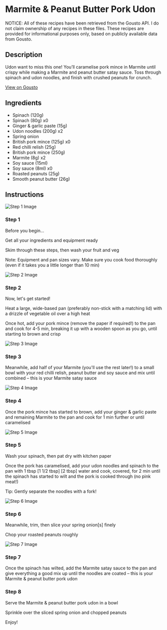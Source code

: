 # Marmite & Peanut Butter Pork Udon

NOTICE: All of these recipes have been retrieved from the Gousto API. I do not claim ownership of any recipes in these files. These recipes are provided for informational purposes only, based on publicly available data from Gousto.

## Description

Udon want to miss this one! You’ll caramelise pork mince in Marmite until crispy while making a Marmite and peanut butter satay sauce. Toss through spinach and udon noodles, and finish with crushed peanuts for crunch.

[View on Gousto](https://www.gousto.co.uk/recipes/cookbook/marmite-peanut-butter-pork-udon)

## Ingredients

- Spinach (120g)
- Spinach (80g) x0
- Ginger & garlic paste (15g)
- Udon noodles (200g) x2
- Spring onion
- British pork mince (125g) x0
- Red chilli relish (25g)
- British pork mince (250g)
- Marmite (8g) x2
- Soy sauce (15ml)
- Soy sauce (8ml) x0
- Roasted peanuts (25g)
- Smooth peanut butter (26g)

## Instructions

![Step 1 Image](https://production-media.gousto.co.uk/cms/recipe-step-image/Admin10mm-Step-1-1610645051683-x200.jpg)

### Step 1

Before you begin...

Get all your ingredients and equipment ready

Skim through these steps, then wash your fruit and veg

Note: Equipment and pan sizes vary. Make sure you cook food thoroughly (even if it takes you a little longer than 10 min)

![Step 2 Image](https://production-media.gousto.co.uk/cms/recipe-step-image/step-2-1603205995617-x200.jpg)

### Step 2

Now, let's get started!

Heat a large, wide-based pan (preferably non-stick with a matching lid) with a drizzle of vegetable oil over a high heat

Once hot, add your pork mince (remove the paper if required!) to the pan and cook for 4-5 min, breaking it up with a wooden spoon as you go, until starting to brown and crisp

![Step 3 Image](https://production-media.gousto.co.uk/cms/recipe-step-image/step-3-1603205999347-x200.jpg)

### Step 3

Meanwhile, add half of your Marmite (you'll use the rest later!) to a small bowl with your red chilli relish, peanut butter and soy sauce and mix until combined – this is your Marmite satay sauce

![Step 4 Image](https://production-media.gousto.co.uk/cms/recipe-step-image/step-4-1603206005598-x200.jpg)

### Step 4

Once the pork mince has started to brown, add your ginger & garlic paste and remaining Marmite to the pan and cook for 1 min further or until caramelised

![Step 5 Image](https://production-media.gousto.co.uk/cms/recipe-step-image/step-5-1603206008815-x200.jpg)

### Step 5

Wash your spinach, then pat dry with kitchen paper

Once the pork has caramelised, add your udon noodles and spinach to the pan with 1 tbsp<span class="text-purple"> [1 1/2 tbsp]</span> <span class="text-danger">[2 tbsp] </span>water and cook, covered, for 2 min until the spinach has started to wilt and the pork is cooked through (no pink meat!)

Tip: Gently separate the noodles with a fork!

![Step 6 Image](https://production-media.gousto.co.uk/cms/recipe-step-image/step-6-1603206015030-x200.jpg)

### Step 6

Meanwhile, trim, then slice your spring onion[s] finely

Chop your roasted peanuts roughly

![Step 7 Image](https://production-media.gousto.co.uk/cms/recipe-step-image/step-7-1603206018760-x200.jpg)

### Step 7

Once the spinach has wilted, add the Marmite satay sauce to the pan and give everything a good mix up until the noodles are coated – this is your Marmite & peanut butter pork udon

### Step 8

Serve the Marmite & peanut butter pork udon in a bowl

Sprinkle over the sliced spring onion and chopped peanuts

Enjoy!

